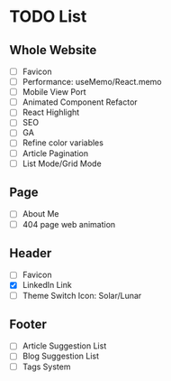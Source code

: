 # TODO List

## Whole Website

- [ ] Favicon
- [ ] Performance: useMemo/React.memo
- [ ] Mobile View Port
- [ ] Animated Component Refactor
- [ ] React Highlight
- [ ] SEO
- [ ] GA
- [ ] Refine color variables
- [ ] Article Pagination
- [ ] List Mode/Grid Mode

## Page

- [ ] About Me
- [ ] 404 page web animation

## Header

- [ ] Favicon
- [x] LinkedIn Link
- [ ] Theme Switch Icon: Solar/Lunar

## Footer

- [ ] Article Suggestion List
- [ ] Blog Suggestion List
- [ ] Tags System
